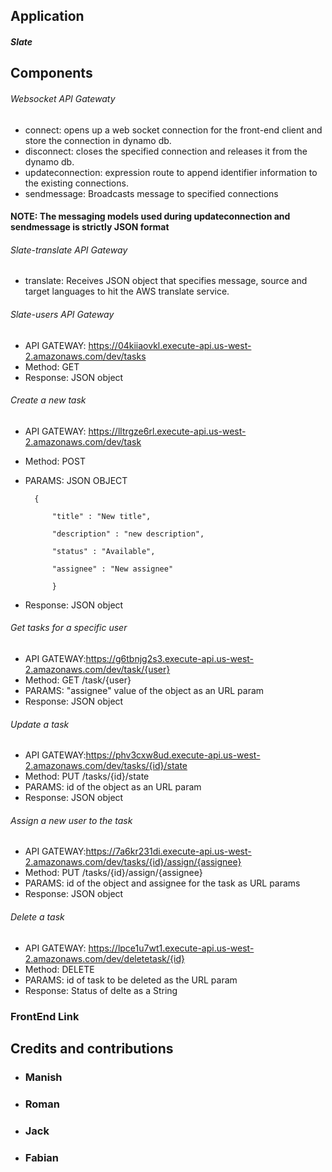 ## Application
  ##### Slate
  
## Components
   ###### Websocket API Gatewaty       
  * connect: opens up a web socket connection for the front-end client and store the connection in dynamo db. 
  * disconnect: closes the specified connection and releases it from the dynamo db. 
  * updateconnection: expression route to append identifier information to the existing connections.         
  * sendmessage: Broadcasts message to specified connections
  #### NOTE: The messaging models used during updateconnection and sendmessage is strictly JSON format
  
  ###### Slate-translate API Gateway         
  * translate: Receives JSON object that specifies message, source and target languages to hit the AWS translate service.
  
 ###### Slate-users API Gateway
  * API GATEWAY: https://04kiiaovkl.execute-api.us-west-2.amazonaws.com/dev/tasks
  * Method: GET           
  * Response: JSON object
  
###### Create a new task
  * API GATEWAY: https://lltrgze6rl.execute-api.us-west-2.amazonaws.com/dev/task
  * Method: POST
  * PARAMS: JSON OBJECT
  
          
          {
          
              "title" : "New title",
              
              "description" : "new description",
              
              "status" : "Available",
              
              "assignee" : "New assignee"
              
              }
              
   * Response: JSON object
   
 ###### Get tasks for a specific user        
  * API GATEWAY:https://g6tbnjg2s3.execute-api.us-west-2.amazonaws.com/dev/task/{user}
  * Method: GET /task/{user}
  * PARAMS: "assignee" value  of the object as an URL param           
  * Response: JSON object
   
###### Update a task        
  * API GATEWAY:https://phv3cxw8ud.execute-api.us-west-2.amazonaws.com/dev/tasks/{id}/state
  * Method: PUT /tasks/{id}/state
  * PARAMS: id of the object as an URL param           
  * Response: JSON object
  
###### Assign a new user to the task        
  * API GATEWAY:https://7a6kr231di.execute-api.us-west-2.amazonaws.com/dev/tasks/{id}/assign/{assignee}
  * Method: PUT /tasks/{id}/assign/{assignee}
  * PARAMS: id of the object and assignee for the task as URL params         
  * Response: JSON object
  
###### Delete a task        
  * API GATEWAY: https://lpce1u7wt1.execute-api.us-west-2.amazonaws.com/dev/deletetask/{id}
  * Method: DELETE
  * PARAMS: id of task to be deleted as the URL param          
  * Response: Status of delte as a String
   
 ### FrontEnd Link 
      
              
## Credits and contributions
  * ### Manish
  * ### Roman
  * ### Jack
  * ### Fabian
